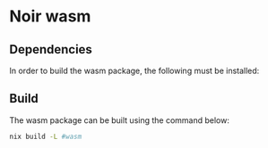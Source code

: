 # Noir wasm

## Dependencies

In order to build the wasm package, the following must be installed:

## Build

The wasm package can be built using the command below:

```bash
nix build -L #wasm
```
